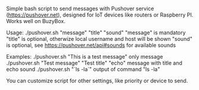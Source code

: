 Simple bash script to send messages with Pushover service (https://pushover.net), designed for IoT devices like routers or Raspberry PI. Works well on BuzyBox.

Usage:
	./pushover.sh "message" "title" "sound"
	"message" is mandatory
	"title" is optional, otherwize local username and host will be shown
	"sound" is optional, see https://pushover.net/api#sounds for available sounds

Examples:
	./pushover.sh "This is a test message"
		only message
	./pushover.sh "Test message" "Test title" "echo"
		message with title and echo sound
	./pushover.sh "\`ls -la\`"
		output of command "ls -la"

You can customize script for other settings, like priority or device to send.
